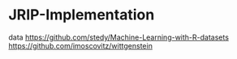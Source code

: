 # JRIP-Implementation

data 
https://github.com/stedy/Machine-Learning-with-R-datasets
https://github.com/imoscovitz/wittgenstein
